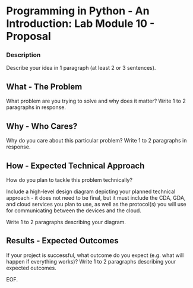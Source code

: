 # Programming in Python - An Introduction: Lab Module 10 - Proposal

### Description

Describe your idea in 1 paragraph (at least 2 or 3 sentences).



## What - The Problem 

What problem are you trying to solve and why does it matter? Write 1 to 2 paragraphs in response.



## Why - Who Cares? 

Why do you care about this particular problem? Write 1 to 2 paragraphs in response.



## How - Expected Technical Approach

How do you plan to tackle this problem technically?

Include a high-level design diagram depicting your planned technical approach - it does not need to be final, but it must include the CDA, GDA, and cloud services you plan to use, as well as the protocol(s) you will use for communicating between the devices and the cloud.

Write 1 to 2 paragraphs describing your diagram.



## Results - Expected Outcomes 

If your project is successful, what outcome do you expect (e.g. what will happen if everything works)? Write 1 to 2 paragraphs describing your expected outcomes.



EOF.
